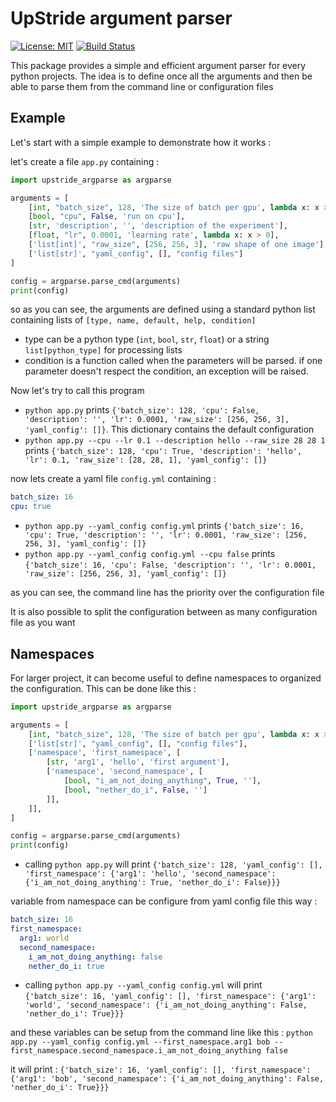 # UpStride argument parser

[![License: MIT](https://img.shields.io/badge/License-MIT-green.svg)](https://opensource.org/licenses/MIT)
[![Build Status](https://travis-ci.org/UpStride/betterargparse.svg?branch=master)](https://travis-ci.org/github/UpStride/betterargparse)


This package provides a simple and efficient argument parser for every python projects. The idea is to define once all the arguments and then be able to parse 
them from the command line or configuration files

## Example

Let's start with a simple example to demonstrate how it works :

let's create a file `app.py` containing : 
```python
import upstride_argparse as argparse

arguments = [
    [int, "batch_size", 128, 'The size of batch per gpu', lambda x: x > 0],
    [bool, "cpu", False, 'run on cpu'],
    [str, 'description', '', 'description of the experiment'],
    [float, "lr", 0.0001, 'learning rate', lambda x: x > 0],
    ['list[int]', "raw_size", [256, 256, 3], 'raw shape of one image'],
    ['list[str]', "yaml_config", [], "config files"]
]

config = argparse.parse_cmd(arguments)
print(config)
```

so as you can see, the arguments are defined using a standard python list containing lists of `[type, name, default, help, condition]`
  - type can be a python type (`int`, `bool`, `str`, `float`) or a string `list[python_type]` for processing lists
  - condition is a function called when the parameters will be parsed. if one parameter doesn't respect the condition, an exception will be raised.

Now let's try to call this program
- `python app.py` prints `{'batch_size': 128, 'cpu': False, 'description': '', 'lr': 0.0001, 'raw_size': [256, 256, 3], 'yaml_config': []}`. This dictionary contains the default configuration
- `python app.py --cpu --lr 0.1 --description hello --raw_size 28 28 1` prints `{'batch_size': 128, 'cpu': True, 'description': 'hello', 'lr': 0.1, 'raw_size': [28, 28, 1], 'yaml_config': []}`

now lets create a yaml file `config.yml` containing :
```yaml
batch_size: 16
cpu: true
```

- `python app.py --yaml_config config.yml` prints `{'batch_size': 16, 'cpu': True, 'description': '', 'lr': 0.0001, 'raw_size': [256, 256, 3], 'yaml_config': []}`
- `python app.py --yaml_config config.yml --cpu false` prints `{'batch_size': 16, 'cpu': False, 'description': '', 'lr': 0.0001, 'raw_size': [256, 256, 3], 'yaml_config': []}`

as you can see, the command line has the priority over the configuration file

It is also possible to split the configuration between as many configuration file as you want

## Namespaces

For larger project, it can become useful to define namespaces to organized the configuration. This can be done like this : 

```python
import upstride_argparse as argparse

arguments = [
    [int, "batch_size", 128, 'The size of batch per gpu', lambda x: x > 0],
    ['list[str]', "yaml_config", [], "config files"],
    ['namespace', 'first_namespace', [
        [str, 'arg1', 'hello', 'first argument'],
        ['namespace', 'second_namespace', [
            [bool, "i_am_not_doing_anything", True, ''],
            [bool, "nether_do_i", False, '']
        ]],
    ]],
]

config = argparse.parse_cmd(arguments)
print(config)
```

- calling `python app.py` will print `{'batch_size': 128, 'yaml_config': [], 'first_namespace': {'arg1': 'hello', 'second_namespace': {'i_am_not_doing_anything': True, 'nether_do_i': False}}}`

variable from namespace can be configure from yaml config file this way :

```yaml
batch_size: 16
first_namespace:
  arg1: world
  second_namespace:
    i_am_not_doing_anything: false
    nether_do_i: true
```

- calling `python app.py --yaml_config config.yml` will print `{'batch_size': 16, 'yaml_config': [], 'first_namespace': {'arg1': 'world', 'second_namespace': {'i_am_not_doing_anything': False, 'nether_do_i': True}}}`

and these variables can be setup from the command line like this : `python app.py --yaml_config config.yml --first_namespace.arg1 bob --first_namespace.second_namespace.i_am_not_doing_anything false`

it will print : `{'batch_size': 16, 'yaml_config': [], 'first_namespace': {'arg1': 'bob', 'second_namespace': {'i_am_not_doing_anything': False, 'nether_do_i': True}}}`
